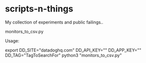 # scripts-n-things
My collection of experiments and public failings..

monitors_to_csv.py

Usage:

export DD_SITE="datadoghq.com" DD_API_KEY="<API-KEY>" DD_APP_KEY="<APP-KEY>" DD_TAG="TagToSearchFor"
python3 "monitors_to_csv.py"
